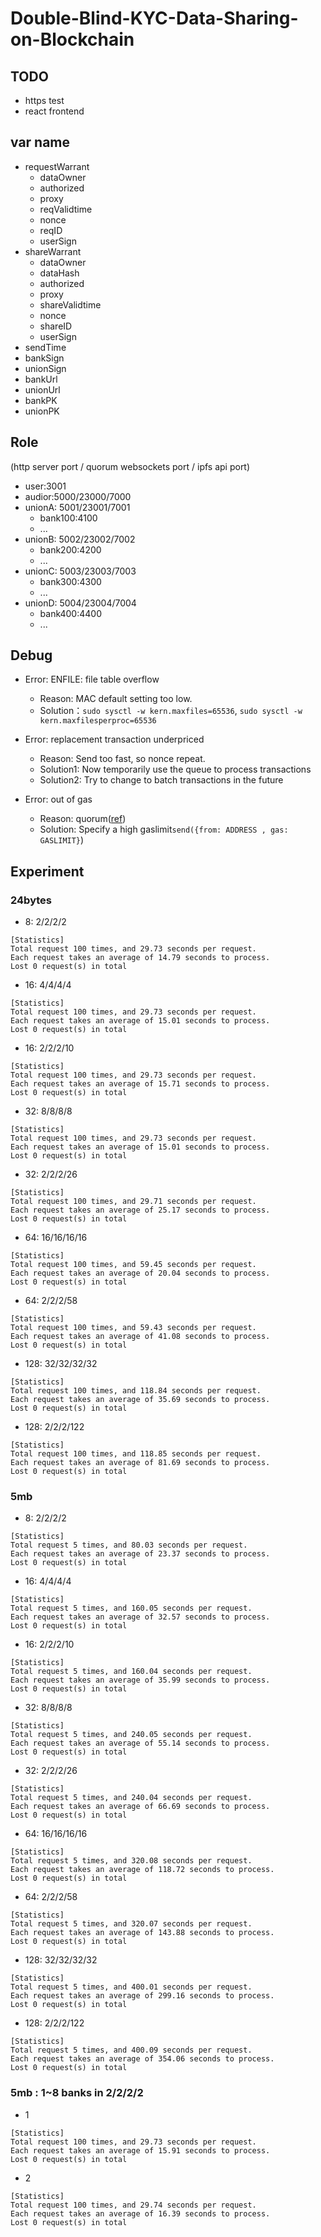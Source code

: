 # Double-Blind-KYC-Data-Sharing-on-Blockchain

## TODO

- https test
- react frontend

## var name

- requestWarrant
    - dataOwner
    - authorized
    - proxy
    - reqValidtime
    - nonce
    - reqID
    - userSign
- shareWarrant
    - dataOwner
    - dataHash
    - authorized
    - proxy
    - shareValidtime
    - nonce
    - shareID
    - userSign
- sendTime
- bankSign
- unionSign
- bankUrl
- unionUrl
- bankPK
- unionPK

## Role

(http server port / quorum websockets port / ipfs api port)

- user:3001
- audior:5000/23000/7000
- unionA: 5001/23001/7001
    - bank100:4100
    - ...
- unionB: 5002/23002/7002
    - bank200:4200
    - ...
- unionC: 5003/23003/7003
    - bank300:4300
    - ...
- unionD: 5004/23004/7004
    - bank400:4400
    - ...


## Debug

- Error: ENFILE: file table overflow
    - Reason: MAC default setting too low.
    - Solution：`sudo sysctl -w kern.maxfiles=65536`, `sudo sysctl -w kern.maxfilesperproc=65536`
- Error: replacement transaction underpriced
    - Reason: Send too fast, so nonce repeat.
    - Solution1: Now temporarily use the queue to process transactions
    - Solution2: Try to change to batch transactions in the future

- Error: out of gas
    - Reason: quorum([ref](https://github.com/ConsenSys/quorum/issues/1081))
    - Solution: Specify a high gaslimit`send({from: ADDRESS , gas: GASLIMIT}`)



## Experiment

### 24bytes

- 8: 2/2/2/2

```
[Statistics]
Total request 100 times, and 29.73 seconds per request.
Each request takes an average of 14.79 seconds to process.
Lost 0 request(s) in total
```

- 16: 4/4/4/4

```
[Statistics]
Total request 100 times, and 29.73 seconds per request.
Each request takes an average of 15.01 seconds to process.
Lost 0 request(s) in total
```

- 16: 2/2/2/10

```
[Statistics]
Total request 100 times, and 29.73 seconds per request.
Each request takes an average of 15.71 seconds to process.
Lost 0 request(s) in total
```

- 32: 8/8/8/8

```
[Statistics]
Total request 100 times, and 29.73 seconds per request.
Each request takes an average of 15.01 seconds to process.
Lost 0 request(s) in total
```

- 32: 2/2/2/26

```
[Statistics]
Total request 100 times, and 29.71 seconds per request.
Each request takes an average of 25.17 seconds to process.
Lost 0 request(s) in total
```

- 64: 16/16/16/16

```
[Statistics]
Total request 100 times, and 59.45 seconds per request.
Each request takes an average of 20.04 seconds to process.
Lost 0 request(s) in total
```

- 64: 2/2/2/58

```
[Statistics]
Total request 100 times, and 59.43 seconds per request.
Each request takes an average of 41.08 seconds to process.
Lost 0 request(s) in total
```

- 128: 32/32/32/32

```
[Statistics]
Total request 100 times, and 118.84 seconds per request.
Each request takes an average of 35.69 seconds to process.
Lost 0 request(s) in total
```

- 128: 2/2/2/122

```
[Statistics]
Total request 100 times, and 118.85 seconds per request.
Each request takes an average of 81.69 seconds to process.
Lost 0 request(s) in total
```

### 5mb

- 8: 2/2/2/2

```
[Statistics]
Total request 5 times, and 80.03 seconds per request.
Each request takes an average of 23.37 seconds to process.
Lost 0 request(s) in total
```

- 16: 4/4/4/4

```
[Statistics]
Total request 5 times, and 160.05 seconds per request.
Each request takes an average of 32.57 seconds to process.
Lost 0 request(s) in total
```

- 16: 2/2/2/10

```
[Statistics]
Total request 5 times, and 160.04 seconds per request.
Each request takes an average of 35.99 seconds to process.
Lost 0 request(s) in total
```

- 32: 8/8/8/8

```
[Statistics]
Total request 5 times, and 240.05 seconds per request.
Each request takes an average of 55.14 seconds to process.
Lost 0 request(s) in total
```

- 32: 2/2/2/26

```
[Statistics]
Total request 5 times, and 240.04 seconds per request.
Each request takes an average of 66.69 seconds to process.
Lost 0 request(s) in total
```

- 64: 16/16/16/16

```
[Statistics]
Total request 5 times, and 320.08 seconds per request.
Each request takes an average of 118.72 seconds to process.
Lost 0 request(s) in total
```

- 64: 2/2/2/58

```
[Statistics]
Total request 5 times, and 320.07 seconds per request.
Each request takes an average of 143.88 seconds to process.
Lost 0 request(s) in total
```

- 128: 32/32/32/32

```
[Statistics]
Total request 5 times, and 400.01 seconds per request.
Each request takes an average of 299.16 seconds to process.
Lost 0 request(s) in total
```

- 128: 2/2/2/122

```
[Statistics]
Total request 5 times, and 400.09 seconds per request.
Each request takes an average of 354.06 seconds to process.
Lost 0 request(s) in total
```

### 5mb : 1~8 banks in 2/2/2/2

- 1

```
[Statistics]
Total request 100 times, and 29.73 seconds per request.
Each request takes an average of 15.91 seconds to process.
Lost 0 request(s) in total
```

- 2

```
[Statistics]
Total request 100 times, and 29.74 seconds per request.
Each request takes an average of 16.39 seconds to process.
Lost 0 request(s) in total
```
